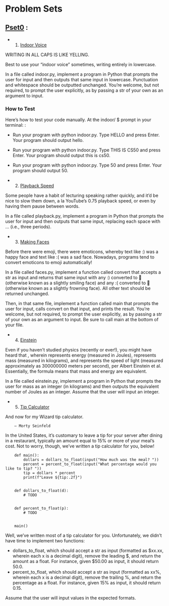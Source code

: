 # Problem Sets

## [Pset0](https://github.com/berdii/python-basics/tree/main/w0/pset0)  :

* 1) [Indoor Voice](https://github.com/berdii/python-basics/tree/main/w0/pset0/indoor)

WRITING IN ALL CAPS IS LIKE YELLING.

Best to use your “indoor voice” sometimes, writing entirely in lowercase.

In a file called indoor.py, implement a program in Python that prompts the user for input and then outputs that same input in lowercase. 
Punctuation and whitespace should be outputted unchanged. 
You’re welcome, but not required, to prompt the user explicitly, as by passing a str of your own as an argument to input.

### How to Test

Here’s how to test your code manually. At the indoor/ $ prompt in your terminal: :

* Run your program with python indoor.py. Type HELLO and press Enter. Your program should output hello.
* Run your program with python indoor.py. Type THIS IS CS50 and press Enter. Your program should output this is cs50.
* Run your program with python indoor.py. Type 50 and press Enter. Your program should output 50.


* 2) [Playback Speed](https://github.com/berdii/python-basics/tree/main/w0/pset0/playback)

Some people have a habit of lecturing speaking rather quickly, and it’d be nice to slow them down, a la YouTube’s 0.75 playback speed, or even by having them pause between words.

In a file called playback.py, implement a program in Python that prompts the user for input and then outputs that same input, replacing each space with ... (i.e., three periods).


* 3) [Making Faces](https://github.com/berdii/python-basics/tree/main/w0/pset0/faces)

Before there were emoji, there were emoticons, whereby text like :) was a happy face and text like :( was a sad face. Nowadays, programs tend to convert emoticons to emoji automatically!

In a file called faces.py, implement a function called convert that accepts a str as input and returns that same input with any :) converted to 🙂 (otherwise known as a slightly smiling face) and any :( converted to 🙁 (otherwise known as a slightly frowning face). All other text should be returned unchanged.

Then, in that same file, implement a function called main that prompts the user for input, calls convert on that input, and prints the result. You’re welcome, but not required, to prompt the user explicitly, as by passing a str of your own as an argument to input. Be sure to call main at the bottom of your file.



* 4) [Einstein](https://github.com/berdii/python-basics/tree/main/w0/pset0/einstein)

Even if you haven’t studied physics (recently or ever!), you might have heard that , wherein  represents energy (measured in Joules),  represents mass (measured in kilograms), and  represents the speed of light (measured approximately as 300000000 meters per second), per Albert Einstein et al. Essentially, the formula means that mass and energy are equivalent.

In a file called einstein.py, implement a program in Python that prompts the user for mass as an integer (in kilograms) and then outputs the equivalent number of Joules as an integer. Assume that the user will input an integer.

* 5) [Tip Calculator](https://github.com/berdii/python-basics/tree/main/w0/pset0/tip)

And now for my Wizard tip calculator.

        — Morty Seinfeld

In the United States, it’s customary to leave a tip for your server after dining in a restaurant, typically an amount equal to 15% or more of your meal’s cost. Not to worry, though, we’ve written a tip calculator for you, below!

        def main():
            dollars = dollars_to_float(input("How much was the meal? "))
            percent = percent_to_float(input("What percentage would you like to tip? "))
            tip = dollars * percent
            print(f"Leave ${tip:.2f}")


        def dollars_to_float(d):
            # TODO


        def percent_to_float(p):
            # TODO


        main()

Well, we’ve written most of a tip calculator for you. Unfortunately, we didn’t have time to implement two functions:

* dollars_to_float, which should accept a str as input (formatted as $xx.xx, wherein each x is a decimal digit), remove the leading $, and return the amount as a float. For instance, given $50.00 as input, it should return 50.0.
* percent_to_float, which should accept a str as input (formatted as xx%, wherein each x is a decimal digit), remove the trailing %, and return the percentage as a float. For instance, given 15% as input, it should return 0.15.

Assume that the user will input values in the expected formats.

